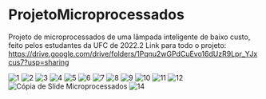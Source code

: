 # ProjetoMicroprocessados
Projeto de microprocessados de uma lâmpada inteligente de baixo custo, feito pelos estudantes da UFC de 2022.2
Link para todo o projeto: https://drive.google.com/drive/folders/1Pqnu2wGPdCuEvo16dUzR9Lpr_YJxcus7?usp=sharing

![1](https://user-images.githubusercontent.com/114237253/207149989-a5ed53e6-848f-4ae8-89c6-de956d4d74b0.png)
![2](https://user-images.githubusercontent.com/114237253/207150067-5b5701f0-b880-43b5-a68c-978a4a08cac2.png)
![3](https://user-images.githubusercontent.com/114237253/207150083-193f598f-dbff-4604-866d-26aefb1c9cdf.png)
![4](https://user-images.githubusercontent.com/114237253/207150092-cb53affa-f822-4e38-a293-514fee835806.png)
![5](https://user-images.githubusercontent.com/114237253/207150101-fc8d7ca6-2343-49dd-b11f-22f321b2c204.png)
![6](https://user-images.githubusercontent.com/114237253/207150112-59a581c8-3f7a-438e-bf1b-9c6d852ba0f3.png)
![7](https://user-images.githubusercontent.com/114237253/207150146-266e5aea-957b-45bb-be01-e57ac1644b58.png)
![8](https://user-images.githubusercontent.com/114237253/207150155-59544184-d514-4872-a82c-fe1304c94be3.png)
![9](https://user-images.githubusercontent.com/114237253/207150180-b64464a0-7cb6-42d5-9db8-d5eb6b4c609a.png)
![10](https://user-images.githubusercontent.com/114237253/207150185-8f10c0fb-2256-422f-9bb0-4f3ec6c2f5fa.png)
![11](https://user-images.githubusercontent.com/114237253/207150187-b5382a6f-e278-42dd-92fa-95ff1c82445d.png)
![12](https://user-images.githubusercontent.com/114237253/207150190-146a1852-9061-4faf-908b-5168813b9406.png)
![Cópia de Slide Microprocessados](https://user-images.githubusercontent.com/114237253/207150929-fafc314e-c7cd-4f73-a94f-b94228908d1e.png)
![14](https://user-images.githubusercontent.com/114237253/207150197-f561776a-8ba9-47d4-96ed-647c648d72f0.png)
